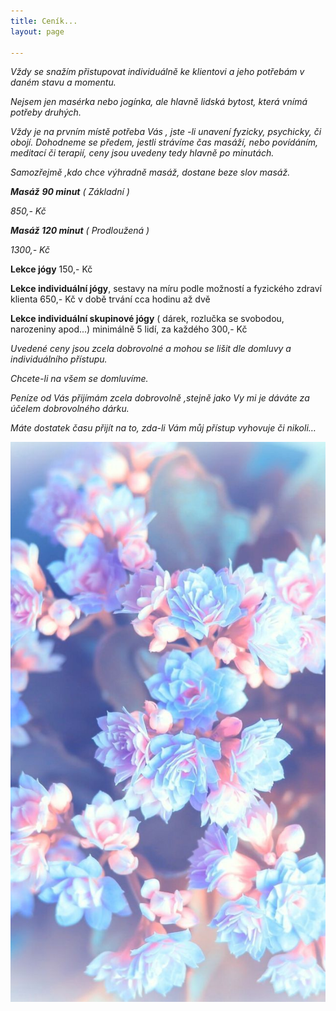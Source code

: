 ```yaml
---
title: Ceník...
layout: page

---
```

_Vždy se snažím přistupovat individuálně ke klientovi a jeho potřebám v daném stavu a momentu._

_Nejsem jen masérka nebo jogínka, ale hlavně lidská bytost, která vnímá potřeby druhých._

_Vždy je na prvním místě potřeba Vás , jste -li unavení fyzicky, psychicky, či obojí. Dohodneme se předem, jestli strávíme čas masáží, nebo povídáním, meditací či terapií, ceny jsou uvedeny tedy hlavně po minutách._

_Samozřejmě ,kdo chce výhradně masáž, dostane beze slov masáž._

**_Masáž_** **_90 minut_** _( Základní )_

_850,- Kč_

**_Masáž 120 minut_** _( Prodloužená )_

_1300,- Kč_

**Lekce jógy** 150,- Kč

**Lekce individuální jógy**, sestavy na míru podle možností a fyzického zdraví klienta 650,- Kč v době trvání cca hodinu až dvě

**Lekce individuální skupinové jógy** ( dárek, rozlučka se svobodou, narozeniny apod...) minimálně 5 lidí, za každého  300,- Kč

_Uvedené ceny jsou zcela dobrovolné a mohou se lišit dle domluvy a individuálního přístupu._

_Chcete-li na všem se domluvíme._

_Peníze od Vás přijímám zcela dobrovolně ,stejně jako Vy mi je dáváte za účelem dobrovolného dárku._

_Máte dostatek času přijít na to, zda-li Vám můj přístup vyhovuje či nikoli…_

![](/uploads/57fbb7ebfd1817b342675a8ebc96cdd1.jpg)